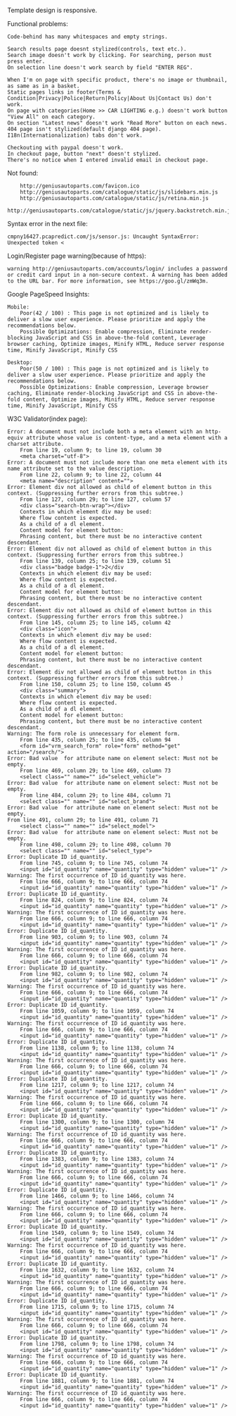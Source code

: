 Template design is responsive.


Functional problems:
    
    Code-behind has many whitespaces and empty strings.
    
    Search results page doesnt stylized(controls, text etc.).
    Search image doesn't work by clicking. For searching, person must press enter.
    On selection line doesn't work search by field "ENTER REG".
    
    When I'm on page with specific product, there's no image or thumbnail, as same as in a basket.
    Static pages links in footer(Terms & Condition|Privacy|Police|Return|Policy|About Us|Contact Us) don't work.
    On page with categories(Home >> CAR LIGHTING e.g.) doesn't work button "View All" on each category.
    On section "Latest news" doesn't work "Read More" button on each news.
    404 page isn't stylized(default django 404 page).
    I18n(Internationalization) tabs don't work.
    
    Checkouting with paypal doesn't work.
    In checkout page, button "next" doesn't stylized.
    There's no notice when I entered invalid email in checkout page.
    

Not found:

        http://geniusautoparts.com/favicon.ico
        http://geniusautoparts.com/catalogue/static/js/slidebars.min.js 
        http://geniusautoparts.com/catalogue/static/js/retina.min.js 
        http://geniusautoparts.com/catalogue/static/js/jquery.backstretch.min.js


Syntax error in the next file:

    cmpny16427.pcapredict.com/js/sensor.js: Uncaught SyntaxError: Unexpected token <


Login/Register page warning(because of https):

    warning http://geniusautoparts.com/accounts/login/ includes a password or credit card input in a non-secure context. A warning has been added to the URL bar. For more information, see https://goo.gl/zmWq3m.


Google PageSpeed Insights:

    Mobile:
        Poor(42 / 100) : This page is not optimized and is likely to deliver a slow user experience. Please prioritize and apply the recommendations below.
        Possible Optimizations: Enable compression, Eliminate render-blocking JavaScript and CSS in above-the-fold content, Leverage browser caching, Optimize images, Minify HTML, Reduce server response time, Minify JavaScript, Minify CSS

    Desktop:
        Poor(50 / 100) : This page is not optimized and is likely to deliver a slow user experience. Please prioritize and apply the recommendations below.
        Possible Optimizations: Enable compression, Leverage browser caching, Eliminate render-blocking JavaScript and CSS in above-the-fold content, Optimize images, Minify HTML, Reduce server response time, Minify JavaScript, Minify CSS


W3C Validator(index page):

    Error: A document must not include both a meta element with an http-equiv attribute whose value is content-type, and a meta element with a charset attribute.
        From line 19, column 9; to line 19, column 30
        <meta charset="utf-8">
    Error: A document must not include more than one meta element with its name attribute set to the value description.
        From line 22, column 9; to line 22, column 44
        <meta name="description" content="">
    Error: Element div not allowed as child of element button in this context. (Suppressing further errors from this subtree.)
        From line 127, column 29; to line 127, column 57
        <div class="search-btn-wrap"></div>
        Contexts in which element div may be used:
        Where flow content is expected.
        As a child of a dl element.
        Content model for element button:
        Phrasing content, but there must be no interactive content descendant.
    Error: Element div not allowed as child of element button in this context. (Suppressing further errors from this subtree.)
        From line 139, column 25; to line 139, column 51
        <div class="badge badge-1">2</div
        Contexts in which element div may be used:
        Where flow content is expected.
        As a child of a dl element.
        Content model for element button:
        Phrasing content, but there must be no interactive content descendant.
    Error: Element div not allowed as child of element button in this context. (Suppressing further errors from this subtree.)
        From line 145, column 25; to line 145, column 42
        <div class="icon">
        Contexts in which element div may be used:
        Where flow content is expected.
        As a child of a dl element.
        Content model for element button:
        Phrasing content, but there must be no interactive content descendant.
    Error: Element div not allowed as child of element button in this context. (Suppressing further errors from this subtree.)
        From line 150, column 25; to line 150, column 45
        <div class="summary">
        Contexts in which element div may be used:
        Where flow content is expected.
        As a child of a dl element.
        Content model for element button:
        Phrasing content, but there must be no interactive content descendant.
    Warning: The form role is unnecessary for element form.
        From line 435, column 25; to line 435, column 94
        <form id="vrm_search_form" role="form" method="get" action="/search/">
    Error: Bad value  for attribute name on element select: Must not be empty.
        From line 469, column 29; to line 469, column 73
        <select class="" name="" id="select_vehicle">
    Error: Bad value  for attribute name on element select: Must not be empty.
        From line 484, column 29; to line 484, column 71
        <select class="" name="" id="select_brand">
    Error: Bad value  for attribute name on element select: Must not be empty.
    From line 491, column 29; to line 491, column 71
        <select class="" name="" id="select_model">
    Error: Bad value  for attribute name on element select: Must not be empty.
        From line 498, column 29; to line 498, column 70
        <select class="" name="" id="select_type">
    Error: Duplicate ID id_quantity.
        From line 745, column 9; to line 745, column 74
        <input id="id_quantity" name="quantity" type="hidden" value="1" />
    Warning: The first occurrence of ID id_quantity was here.
        From line 666, column 9; to line 666, column 74
        <input id="id_quantity" name="quantity" type="hidden" value="1" />
    Error: Duplicate ID id_quantity.
        From line 824, column 9; to line 824, column 74
        <input id="id_quantity" name="quantity" type="hidden" value="1" />
    Warning: The first occurrence of ID id_quantity was here.
        From line 666, column 9; to line 666, column 74
        <input id="id_quantity" name="quantity" type="hidden" value="1" />
    Error: Duplicate ID id_quantity.
        From line 903, column 9; to line 903, column 74
        <input id="id_quantity" name="quantity" type="hidden" value="1" />
    Warning: The first occurrence of ID id_quantity was here.
        From line 666, column 9; to line 666, column 74
        <input id="id_quantity" name="quantity" type="hidden" value="1" />
    Error: Duplicate ID id_quantity.
        From line 982, column 9; to line 982, column 74
        <input id="id_quantity" name="quantity" type="hidden" value="1" />
    Warning: The first occurrence of ID id_quantity was here.
        From line 666, column 9; to line 666, column 74
        <input id="id_quantity" name="quantity" type="hidden" value="1" />
    Error: Duplicate ID id_quantity.
        From line 1059, column 9; to line 1059, column 74
        <input id="id_quantity" name="quantity" type="hidden" value="1" />
    Warning: The first occurrence of ID id_quantity was here.
        From line 666, column 9; to line 666, column 74
        <input id="id_quantity" name="quantity" type="hidden" value="1" />
    Error: Duplicate ID id_quantity.
        From line 1138, column 9; to line 1138, column 74
        <input id="id_quantity" name="quantity" type="hidden" value="1" />
    Warning: The first occurrence of ID id_quantity was here.
        From line 666, column 9; to line 666, column 74
        <input id="id_quantity" name="quantity" type="hidden" value="1" />
    Error: Duplicate ID id_quantity.
        From line 1217, column 9; to line 1217, column 74
        <input id="id_quantity" name="quantity" type="hidden" value="1" />
    Warning: The first occurrence of ID id_quantity was here.
        From line 666, column 9; to line 666, column 74
        <input id="id_quantity" name="quantity" type="hidden" value="1" />
    Error: Duplicate ID id_quantity.
        From line 1300, column 9; to line 1300, column 74
        <input id="id_quantity" name="quantity" type="hidden" value="1" />
    Warning: The first occurrence of ID id_quantity was here.
        From line 666, column 9; to line 666, column 74
        <input id="id_quantity" name="quantity" type="hidden" value="1" />
    Error: Duplicate ID id_quantity.
        From line 1383, column 9; to line 1383, column 74
        <input id="id_quantity" name="quantity" type="hidden" value="1" />
    Warning: The first occurrence of ID id_quantity was here.
        From line 666, column 9; to line 666, column 74
        <input id="id_quantity" name="quantity" type="hidden" value="1" />
    Error: Duplicate ID id_quantity.
        From line 1466, column 9; to line 1466, column 74
        <input id="id_quantity" name="quantity" type="hidden" value="1" />
    Warning: The first occurrence of ID id_quantity was here.
        From line 666, column 9; to line 666, column 74
        <input id="id_quantity" name="quantity" type="hidden" value="1" />
    Error: Duplicate ID id_quantity.
        From line 1549, column 9; to line 1549, column 74
        <input id="id_quantity" name="quantity" type="hidden" value="1" />
    Warning: The first occurrence of ID id_quantity was here.
        From line 666, column 9; to line 666, column 74
        <input id="id_quantity" name="quantity" type="hidden" value="1" />
    Error: Duplicate ID id_quantity.
        From line 1632, column 9; to line 1632, column 74
        <input id="id_quantity" name="quantity" type="hidden" value="1" />
    Warning: The first occurrence of ID id_quantity was here.
        From line 666, column 9; to line 666, column 74
        <input id="id_quantity" name="quantity" type="hidden" value="1" />
    Error: Duplicate ID id_quantity.
        From line 1715, column 9; to line 1715, column 74
        <input id="id_quantity" name="quantity" type="hidden" value="1" />
    Warning: The first occurrence of ID id_quantity was here.
        From line 666, column 9; to line 666, column 74
        <input id="id_quantity" name="quantity" type="hidden" value="1" />
    Error: Duplicate ID id_quantity.
        From line 1798, column 9; to line 1798, column 74
        <input id="id_quantity" name="quantity" type="hidden" value="1" />
    Warning: The first occurrence of ID id_quantity was here.
        From line 666, column 9; to line 666, column 74
        <input id="id_quantity" name="quantity" type="hidden" value="1" />
    Error: Duplicate ID id_quantity.
        From line 1881, column 9; to line 1881, column 74
        <input id="id_quantity" name="quantity" type="hidden" value="1" />
    Warning: The first occurrence of ID id_quantity was here.
        From line 666, column 9; to line 666, column 74
        <input id="id_quantity" name="quantity" type="hidden" value="1" />